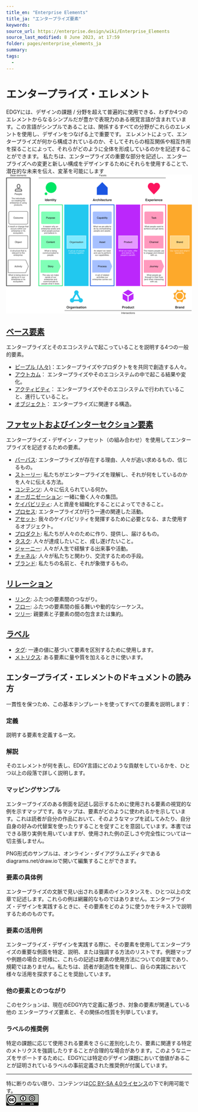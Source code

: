 ```yaml
---
title_en: "Enterprise Elements"
title_ja: "エンタープライズ要素"
keywords: 
source_url: https://enterprise.design/wiki/Enterprise_Elements
source_last_modified: 8 June 2023, at 17:59
folder: pages/enterprise_elements_ja
summary:
tags: 
  - 
---
```

# エンタープライズ・エレメント
EDGYには、デザインの課題 / 分野を超えて普遍的に使用できる、わずか4つのエレメントからなるシンプルだが豊かで表現力のある視覚言語が含まれています。この言語がシンプルであることは、関係するすべての分野がこれらのエレメントを使用し、デザインをつなげる上で重要です。 エレメントによって、エンタープライズが何から構成されているのか、そしてそれらの相互関係や相互作用を探ることによって、それらがどのように全体を形成しているのかを記述することができます。 私たちは、エンタープライズの重要な部分を記述し、エンタープライズへの変更と新しい構成をデザインするためにそれらを使用することで、潜在的な未来を伝え、変革を可能にします 
![Enterprise Elements](https://github.com/Yoshiyuki-iasa/EDGY23_ja/blob/main/media/EDGY-Enterprise-Elements.png?raw=true)

## [ベース要素](base_elements_ja/base_elements_ja.md)
エンタープライズとそのエコシステムで起こっていることを説明する4つの一般的要素。
- [ピープル (人々)](base_elements_ja/people_ja.md)：エンタープライズやプロダクトをを共同で創造する人々。
- [アウトカム](base_elements_ja/outcome_ja.md)： エンタープライズやそのエコシステムの中で起こる結果や変化。
- [アクティビティ](base_elements_ja/activity_ja.md)： エンタープライズやそのエコシステムで行われていること、進行していること。
- [オブジェクト](base_elements_ja/object_ja.md)： エンタープライズに関連する構造。

## [ファセットおよびインターセクション要素](facets_and_intersection_elements_ja/facets_and_intersection_elements_ja.md)
エンタープライズ・デザイン・ファセット（の組み合わせ）を使用してエンタープライズを記述するための要素。
- [パーパス](facets_and_intersection_elements_ja/_identity/purpose_ja.md): エンタープライズが存在する理由、人々が追い求めるもの、信じるもの。
- [ストーリー](facets_and_intersection_elements_ja/_identity/story_ja.md): 私たちがエンタープライズを理解し、それが何をしているのかを人々に伝える方法。
- [コンテンツ](facets_and_intersection_elements_ja/_identity/content_ja.md): 人々に伝えられている何か。
- [オーガニゼーション](facets_and_intersection_elements_ja/_intersection/organization_ja.md): 一緒に働く人々の集団。
- [ケイパビリティ](facets_and_intersection_elements_ja/_architecture/capability_ja.md): 人と資産を組織化することによってできること。
- [プロセス](facets_and_intersection_elements_ja/_architecture/process_ja.md): エンタープライズが行う一連の関連した活動。
- [アセット](facets_and_intersection_elements_ja/_architecture/asset_ja.md): 我々のケイパビリティを発揮するために必要となる、また使用するオブジェクト。
- [プロダクト](facets_and_intersection_elements_ja/_intersection/product_ja.md): 私たちが人々のために作り、提供し、届けるもの。
- [タスク](facets_and_intersection_elements_ja/_experience/task_ja.md): 人々が達成したいこと、成し遂げたいこと。
- [ジャーニー](facets_and_intersection_elements_ja/_experience/journey_ja.md): 人々が人生で経験する出来事や活動。
- [チャネル](facets_and_intersection_elements_ja/_experience/channel_ja.md): 人々が私たちと関わり、交流するための手段。
- [ブランド](facets_and_intersection_elements_ja/_intersection/brand_ja.md): 私たちの名前と、それが象徴するもの。

## [リレーション](/pages/enterprise_elements_ja/relationships_ja/relationships_ja.md)
- [リンク](/pages/enterprise_elements_ja/relationships_ja/link_ja.md): ふたつの要素間のつながり。
- [フロー](/pages/enterprise_elements_ja/relationships_ja/flow_ja.md): ふたつの要素間の振る舞いや動的なシーケンス。
- [ツリー](/pages/enterprise_elements_ja/relationships_ja/tree_ja.md): 親要素と子要素の間の包含または集約。

## [ラベル](/pages/enterprise_elements_ja/labels_ja/labels_ja.md)
- [タグ](/pages/enterprise_elements_ja/labels_ja/tagging_ja.md): 一連の値に基づいて要素を区別するために使用します。
- [メトリクス](/pages/enterprise_elements_ja/labels_ja/metrics_ja.md): ある要素に量や質を加えるときに使います。

## エンタープライズ・エレメントのドキュメントの読み方
一貫性を保つため、この基本テンプレートを使ってすべての要素を説明します：

### 定義
説明する要素を定義する一文。

### 解説
そのエレメントが何を表し、EDGY言語にどのような貢献をしているかを、ひとつ以上の段落で詳しく説明します。

### マッピングサンプル
エンタープライズのある側面を記述し図示するために使用される要素の視覚的な例を示すマップです。各マップは、要素がどのように使われるかを示しています。これは読者が自分の作品において、そのようなマップを試してみたり、自分自身の好みの代替案を使ったりすることを促すことを意図しています。本書ではできる限り実例を用いていますが、使用された例の正しさや完全性については一切主張しません。

PNG形式のサンプルは、オンライン・ダイアグラムエディタであるdiagrams.net/draw.ioで開いて編集することができます。

### 要素の具体例
エンタープライズの文脈で見い出される要素のインスタンスを、ひとつ以上の文章で記述します。これらの例は網羅的なものではありません。エンタープライズ・デザインを実践するときに、その要素をどのように使うかをテキストで説明するためのものです。

### 要素の活用例
エンタープライズ・デザインを実践する際に、その要素を使用してエンタープライズの重要な側面を特定、説明、または強調する方法のリストです。例題マップや例題の場合と同様に、これらの記述は要素の使用方法についての提案であり、規範ではありません。私たちは、読者が創造性を発揮し、自らの実践において様々な活用を探求することを奨励しています。

### 他の要素とのつながり
このセクションは、現在のEDGY内で定義に基づき、対象の要素が関連している他の エンタープライズ要素と、その関係の性質を列挙しています。

### ラベルの推奨例
特定の課題に応じて使用される要素をさらに差別化したり、要素に関連する特定のメトリクスを強調したりすることが合理的な場合があります。このようなニーズをサポートするために、EDGYには特定のデザイン課題において価値があることが証明されているラベルの事前定義された推奨例が付属しています。

---
特に断りのない限り、コンテンツは[CC BY-SA 4.0ライセンス](./license_ja.md)の下で利用可能です。
<br><a href="./license_ja.md"> <img src="https://github.com/Yoshiyuki-iasa/EDGY23_ja/blob/main/media/cc.png?raw=true" alt="CC logo"></a>
